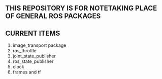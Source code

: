## THIS REPOSITORY IS FOR NOTETAKING PLACE OF GENERAL ROS PACKAGES

## CURRENT ITEMS 
1. image_transport package
2. ros_throttle
3. joint_state_publisher
4. ros_state_publisher
5. clock 
6. frames and tf
